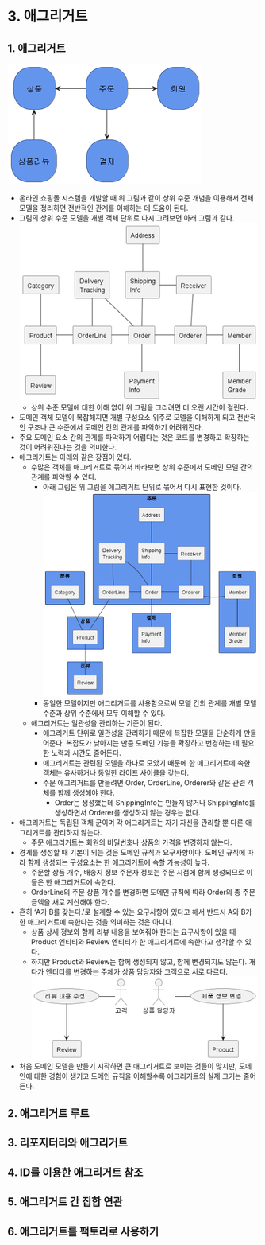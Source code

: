 # 3. 애그리거트

## 1. 애그리거트

![23.png](./img//23.png)

- 온라인 쇼핑몰 시스템을 개발할 때 위 그림과 같이 상위 수준 개념을 이용해서 전체 모델을 정리하면 전반적인 관계를 이해하는 데 도움이 된다.
- 그림의 상위 수준 모델을 개별 객체 단위로 다시 그려보면 아래 그림과 같다.
  ![24.png](./img/24.png)
  - 상위 수준 모델에 대한 이해 없이 위 그림을 그리려면 더 오랜 시간이 걸린다.
- 도메인 객체 모델이 복잡해지면 개별 구성요소 위주로 모델을 이해하게 되고 전반적인 구조나 큰 수준에서 도메인 간의 관계를 파악하기 어려워진다.
- 주요 도메인 요소 간의 관계를 파악하기 어렵다는 것은 코드를 변경하고 확장하는 것이 어려워진다는 것을 의미한다.
- 애그리거트는 아래와 같은 장점이 있다.
  - 수많은 객체를 애그리거트로 묶어서 바라보면 상위 수준에서 도메인 모델 간의 관계를 파악할 수 있다.
    - 아래 그림은 위 그림을 애그리거트 단위로 묶어서 다시 표현한 것이다.
      ![25.png](./img/25.png)
    - 동일한 모델이지만 애그리거트를 사용함으로써 모델 간의 관계를 개별 모델 수준과 상위 수준에서 모두 이해할 수 있다.
  - 애그리거트는 일관성을 관리하는 기준이 된다.
    - 애그리거트 단위로 일관성을 관리하기 때문에 복잡한 모델을 단순하게 만들어준다. 복잡도가 낮아지는 만큼 도메인 기능을 확장하고 변경하는 데 필요한 노력과 시간도 줄어든다.
    - 애그리거트는 관련된 모델을 하나로 모았기 때문에 한 애그리거트에 속한 객체는 유사하거나 동일한 라이프 사이클을 갖는다.
    - 주문 애그리거트를 만들려면 Order, OrderLine, Orderer와 같은 관련 객체를 함께 생성해야 한다.
      - Order는 생성했는데 ShippingInfo는 만들지 않거나 ShippingInfo를 생성하면서 Orderer를 생성하지 않는 경우는 없다.
- 애그리거트는 독립된 객체 군이며 각 애그리거트는 자기 자신을 관리할 뿐 다른 애그리거트를 관리하지 않는다.
  - 주문 애그리거트는 회원의 비밀번호나 상품의 가격을 변경하지 않는다.
- 경계를 생성할 때 기본이 되는 것은 도메인 규칙과 요구사항이다. 도메인 규칙에 따라 함께 생성되는 구성요소는 한 애그리거트에 속할 가능성이 높다.
  - 주문할 상품 개수, 배송지 정보 주문자 정보는 주문 시점에 함께 생성되므로 이들은 한 애그리거트에 속한다.
  - OrderLine의 주문 상품 개수를 변경하면 도메인 규칙에 따라 Order의 총 주문 금액을 새로 계산해야 한다.
- 흔히 ‘A가 B를 갖는다.’로 설계할 수 있는 요구사항이 있다고 해서 반드시 A와 B가 한 애그리거트에 속한다는 것을 의미하는 것은 아니다.
  - 상품 상세 정보와 함께 리뷰 내용을 보여줘야 한다는 요구사항이 있을 때Product 엔티티와 Review 엔티티가 한 애그리거트에 속한다고 생각할 수 있다.
  - 하지만 Product와 Review는 함께 생성되지 않고, 함께 변경되지도 않는다. 개다가 엔티티를 변경하는 주체가 상품 담당자와 고객으로 서로 다르다.
    ![26.png](./img/26.png)
- 처음 도메인 모델을 만들기 시작하면 큰 애그리거트로 보이는 것들이 많지만, 도메인에 대한 경험이 생기고 도메인 규칙을 이해할수록 애그리거트의 실제 크기는 줄어든다.

## 2. 애그리거트 루트

## 3. 리포지터리와 애그리거트

## 4. ID를 이용한 애그리거트 참조

## 5. 애그리거트 간 집합 연관

## 6. 애그리거트를 팩토리로 사용하기
